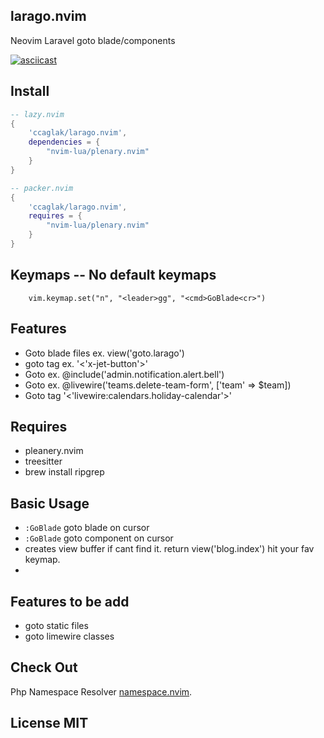 ## larago.nvim

Neovim Laravel goto blade/components

[![asciicast](https://asciinema.org/a/555376.svg)](https://asciinema.org/a/555376)

## Install

```lua
-- lazy.nvim
{
    'ccaglak/larago.nvim',
    dependencies = {
        "nvim-lua/plenary.nvim"
    }
}
```

```lua
-- packer.nvim
{
    'ccaglak/larago.nvim',
    requires = {
        "nvim-lua/plenary.nvim"
    }
}
```

## Keymaps -- No default keymaps

```vim
    vim.keymap.set("n", "<leader>gg", "<cmd>GoBlade<cr>")
```

## Features
- Goto blade files ex. view('goto.larago')
- goto  tag ex. '<'x-jet-button'>'
- Goto  ex. @include('admin.notification.alert.bell')
- Goto  ex. @livewire('teams.delete-team-form', ['team' => $team])
- Goto  tag '<'livewire:calendars.holiday-calendar'>'

## Requires

-   pleanery.nvim
-   treesitter
-   brew install ripgrep

## Basic Usage

-   `:GoBlade` goto blade on cursor
-   `:GoBlade` goto component on cursor
-    creates view buffer if cant find it. return view('blog.index') hit your fav keymap.
-

## Features to be add
- goto static files
- goto limewire classes

## Check Out

Php Namespace Resolver [namespace.nvim](https://github.com/ccaglak/namespace.nvim).


## License MIT
